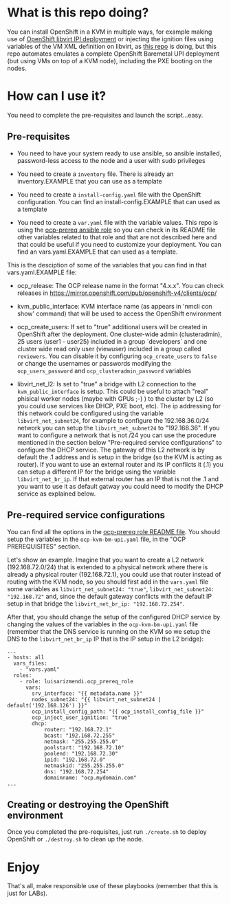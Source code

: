 # What is this repo doing?

You can install OpenShift in a KVM in multiple ways, for example making use of [OpenShift libvirt IPI deployment](https://github.com/luisarizmendi/ocp-libvirt-ipi) or injecting the ignition files using variables of the VM XML definition on libvirt, as [this repo](https://github.com/RedHat-EMEA-SSA-Team/hetzner-ocp4) is doing, but this repo automates emulates a complete OpenShift Baremetal UPI deployment (but using VMs on top of a KVM node), including the PXE booting on the nodes.

# How can I use it?

You need to complete the pre-requisites and launch the script...easy.

## Pre-requisites

* You need to have your system ready to use ansible, so ansible installed, password-less access to the node and a user with sudo privileges

* You need to create a `inventory` file. There is already an inventory.EXAMPLE that you can use as a template

* You need to create a `install-config.yaml` file with the OpenShift configuration. You can find an install-config.EXAMPLE that can used as a template

* You need to create a `var.yaml` file with the variable values. This repo is using the [ocp-prereq ansible role](https://github.com/luisarizmendi/ocp-prereq-role) so you can check in its README file other variables related to that role and that are not described here and that could be useful if you need to customize your deployment. You can find an vars.yaml.EXAMPLE that can used as a template.

This is the desciption of some of the variables that you can find in that vars.yaml.EXAMPLE file:


* ocp_release: The OCP release name in the format "4.x.x". You can check releases in https://mirror.openshift.com/pub/openshift-v4/clients/ocp/  


* kvm_public_interface: KVM interface name (as appears in 'nmcli con show' command) that will be used to access the OpenShift environment


* ocp_create_users: If set to "true" additional users will be created in OpenShift after the deployment. One cluster-wide admin (clusteradmin), 25 users (user1 - user25) included in a group ´developers´ and one cluster wide read only user (viewuser) included in a group called `reviewers`. You can disable it by configuring `ocp_create_users` to `false` or change the usernames or passwords modifying the `ocp_users_password` and `ocp_clusteradmin_password` variables


* libvirt_net_l2: Is set to "true" a bridge with L2 connection to the `kvm_public_interface` is setup. This could be useful to attach "real" phisical worker nodes (maybe with GPUs ;-) ) to the cluster by L2 (so you could use services like DHCP, PXE boot, etc). The ip addressing for this network could be configured using the variable `libvirt_net_subnet24`, for example to configure the 192.168.36.0/24 network you can setup the `libvirt_net_subnet24` to "192.168.36". If you want to configure a network that is not /24 you can use the procedure mentioned in the section below "Pre-required service configurations" to configure the DHCP service. The gateway of this L2 network is by default the .1 address and is setup in the bridge (so the KVM is acting as router). If you want to use an external router and its IP conflicts it (.1) you can setup a different IP for the bridge using the variable `libvirt_net_br_ip`. If that external router has an IP that is not the .1 and you want to use it as default gatway you could need to modify the DHCP service as explained below.


## Pre-required service configurations

You can find all the options in the [ocp-prereq role README file](https://github.com/luisarizmendi/ocp-prereq-role). You should setup the variables in the `ocp-kvm-bm-upi.yaml` file, in the "OCP PREREQUISITES" section.

Let's show an example. Imagine that you want to create a L2 network (192.168.72.0/24) that is extended to a physical network where there is already a physical router (192.168.72.1), you could use that router instead of routing with the KVM node, so you should first add in the `vars.yaml` file some variables as `libvirt_net_subnet24: "true"`, `libvirt_net_subnet24: "192.168.72"` and, since the default gateway conflicts with the default IP setup in that bridge the `libvirt_net_br_ip: "192.168.72.254"`.

After that, you should change the setup of the configured DHCP service by changing the values of the variables in the `ocp-kvm-bm-upi.yaml` file (remember that the DNS service is running on the KVM so we setup the DNS to the `libvirt_net_br_ip` IP that is the IP setup in the L2 bridge):

```
...
- hosts: all
  vars_files:
    - "vars.yaml"
  roles:
    - role: luisarizmendi.ocp_prereq_role
      vars:
        srv_interface: "{{ metadata.name }}"
        nodes_subnet24: "{{ libvirt_net_subnet24 | default('192.168.126') }}"
        ocp_install_config_path: "{{ ocp_install_config_file }}"
        ocp_inject_user_ignition: "true"
        dhcp:
            router: "192.168.72.1"
            bcast: "192.168.72.255"
            netmask: "255.255.255.0"
            poolstart: "192.168.72.10"
            poolend: "192.168.72.30"
            ipid: "192.168.72.0"
            netmaskid: "255.255.255.0"
            dns: "192.168.72.254"
            domainname: "ocp.mydomain.com"
...
```



## Creating or destroying the OpenShift environment

Once you completed the pre-requisites, just run `./create.sh` to deploy OpenShift or `./destroy.sh` to clean up the node.


# Enjoy

That's all, make responsible use of these playbooks (remember that this is just for LABs).